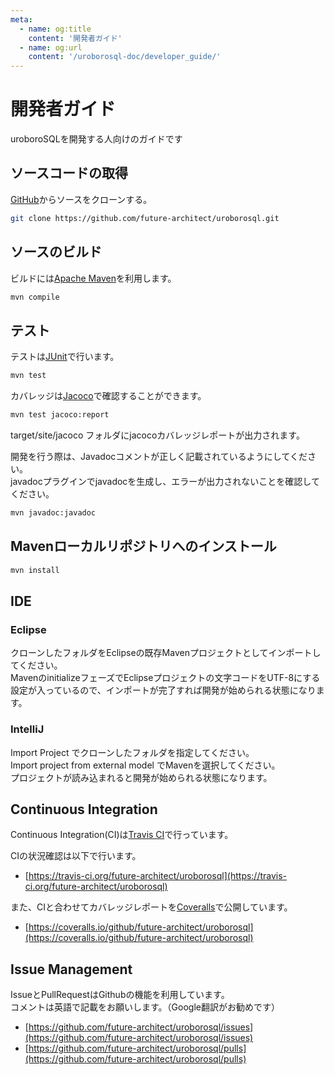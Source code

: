 ```yaml
---
meta:
  - name: og:title
    content: '開発者ガイド'
  - name: og:url
    content: '/uroborosql-doc/developer_guide/'
---
```

# 開発者ガイド

uroboroSQLを開発する人向けのガイドです

## ソースコードの取得

[GitHub](https://github.com/future-architect/uroborosql)からソースをクローンする。

```sh
git clone https://github.com/future-architect/uroborosql.git
```

## ソースのビルド

ビルドには[Apache Maven](https://maven.apache.org/)を利用します。

```sh
mvn compile
```

## テスト

テストは[JUnit](http://junit.org/junit4/)で行います。

```sh
mvn test
```

カバレッジは[Jacoco](http://www.eclemma.org/jacoco/)で確認することができます。

```sh
mvn test jacoco:report
```

target/site/jacoco フォルダにjacocoカバレッジレポートが出力されます。

開発を行う際は、Javadocコメントが正しく記載されているようにしてください。  
javadocプラグインでjavadocを生成し、エラーが出力されないことを確認してください。

```sh
mvn javadoc:javadoc
```

## Mavenローカルリポジトリへのインストール

```sh
mvn install
```

## IDE

### Eclipse

クローンしたフォルダをEclipseの既存Mavenプロジェクトとしてインポートしてください。  
MavenのinitializeフェーズでEclipseプロジェクトの文字コードをUTF-8にする設定が入っているので、インポートが完了すれば開発が始められる状態になります。

### IntelliJ

Import Project でクローンしたフォルダを指定してください。  
Import project from external model でMavenを選択してください。  
プロジェクトが読み込まれると開発が始められる状態になります。

## Continuous Integration

Continuous Integration(CI)は[Travis CI](https://travis-ci.org/future-architect/uroborosql)で行っています。

CIの状況確認は以下で行います。

- [https://travis-ci.org/future-architect/uroborosql](https://travis-ci.org/future-architect/uroborosql)

また、CIと合わせてカバレッジレポートを[Coveralls](https://coveralls.io/github/future-architect/uroborosql)で公開しています。

- [https://coveralls.io/github/future-architect/uroborosql](https://coveralls.io/github/future-architect/uroborosql)

## Issue Management

IssueとPullRequestはGithubの機能を利用しています。  
コメントは英語で記載をお願いします。（Google翻訳がお勧めです）

- [https://github.com/future-architect/uroborosql/issues](https://github.com/future-architect/uroborosql/issues)
- [https://github.com/future-architect/uroborosql/pulls](https://github.com/future-architect/uroborosql/pulls)
